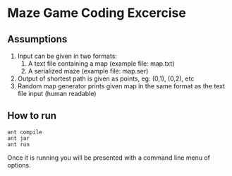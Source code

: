 Maze Game Coding Excercise
=======

Assumptions
-----------
1. Input can be given in two formats:
     1. A text file containing a map (example file: map.txt)
     2. A serialized maze (example file: map.ser)
2. Output of shortest path is given as points, eg: (0,1), (0,2), etc
3. Random map generator prints given map in the same format as the text file input (human readable)

How to run
-----------
```
ant compile
ant jar
ant run
```
Once it is running you will be presented with a command line menu of options.

